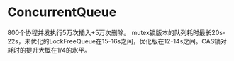 # ConcurrentQueue
800个协程并发执行5万次插入+5万次删除。
mutex锁版本的队列耗时最长20s-22s，未优化的LockFreeQueue在15-16s之间，优化版在12-14s之间。CAS锁对耗时的提升大概在1/4的水平。
